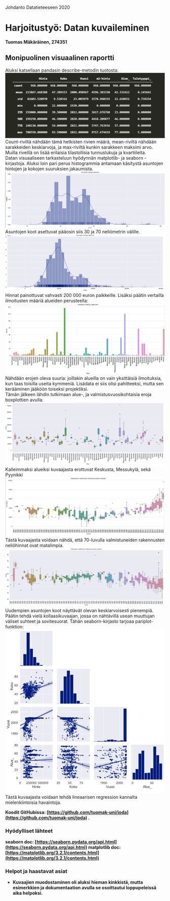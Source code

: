 ﻿Johdanto Datatieteeseen 2020
# Harjoitustyö: Datan kuvaileminen
**Tuomas Mäkäräinen, 274351**
## Monipuolinen visuaalinen raportti
Aluksi katsellaan pandasin describe-metodin tuotosta:
![# df_describe](https://raw.githubusercontent.com/tuomak-uni/joda/1963d842f2a7e57a85385206bcc955e5682cec64/kuvat/df_describe.png)
Count-riviltä nähdään tämä hetkisten rivien määrä, mean-riviltä nähdään sarakkeiden keskiarvoja, ja max-riviltä kunkin sarakkeen maksimi arvo. Muilla riveillä on lisää erilaisia tilastollisia tunnuslukuja ja kvartiileita.
<br>
Datan visuaaliseen tarkasteluun hyödynnän matplotlib- ja seaborn -kirjastoja.
Aluksi loin pari perus histogrammia antamaan käsitystä asuntojen hintojen ja kokojen suuruksien jakaumista.
![# size_hist](https://raw.githubusercontent.com/tuomak-uni/joda/1963d842f2a7e57a85385206bcc955e5682cec64/kuvat/size_hist.png)
Asuntojen koot asettuvat pääosin siis 30 ja 70 neliömetrin välille.
![# price_hist](https://raw.githubusercontent.com/tuomak-uni/joda/1963d842f2a7e57a85385206bcc955e5682cec64/kuvat/price_hist.png)
Hinnat painottuvat vahvasti 200 000 euron paikkeille.
Lisäksi päätin vertailla ilmoitusten määriä alueiden perusteella:
![# area_count](https://raw.githubusercontent.com/tuomak-uni/joda/fa0143caebf053280287ccdb4219b85d3decc828/kuvat/area_count.png)
Nähdään erojen oleva suuria: joillakin alueilla on vain yksittäisiä ilmoituksia, kun taas toisilla useita kymmeniä. Lisädata ei siis olisi pahitteeksi, mutta sen kerääminen jääköön toiseksi projektiksi.
<br>
Tämän jälkeen lähdin tutkimaan alue-, ja valmistusvuosikohtaisia eroja boxplottien avulla:
![# area_box](https://raw.githubusercontent.com/tuomak-uni/joda/1963d842f2a7e57a85385206bcc955e5682cec64/kuvat/area_box.png)
Kalleimmaksi alueiksi kuvaajasta erottuvat Keskusta, Messukylä, sekä Pyynikki
<br>
![# year_box](https://raw.githubusercontent.com/tuomak-uni/joda/1963d842f2a7e57a85385206bcc955e5682cec64/kuvat/year_box.png)
Tästä kuvaajasta voidaan nähdä, että 70-luvulla valmistuneiden rakennusten neliöhinnat ovat matalimpia.
![# size_box](https://raw.githubusercontent.com/tuomak-uni/joda/1963d842f2a7e57a85385206bcc955e5682cec64/kuvat/size_box.png)
Uudempien asuntojen koot näyttävät olevan keskiarvoisesti pienempiä.
<br>
Päätin tehdä vielä kollaasikuvaajan, jossa on nähtävillä usean muuttujan väliset suhteet ja sovitesuorat. Tähän seaborn-kirjasto tarjoaa pariplot-funktion:
![# pair_plot](https://raw.githubusercontent.com/tuomak-uni/joda/1963d842f2a7e57a85385206bcc955e5682cec64/kuvat/pairplot.png)
Tästä kuvaajasta voidaan tehdä lineaarisen regression kannalta mielenkiintoisia havaintoja.

<B>Koodit GitHubissa:<B> [https://github.com/tuomak-uni/joda](https://github.com/tuomak-uni/joda)  .
### Hyödylliset lähteet
seaborn doc: [https://seaborn.pydata.org/api.html](https://seaborn.pydata.org/api.html)
matplotlib doc: [https://matplotlib.org/3.2.1/contents.html](https://matplotlib.org/3.2.1/contents.html)
### Helpot ja haastavat asiat
* Kuvaajien muodostaminen oli aluksi hieman kinkkistä, mutta esimerkkien ja dokumentaation avulla se osoittautui loppupeleissä aika helpoksi.
